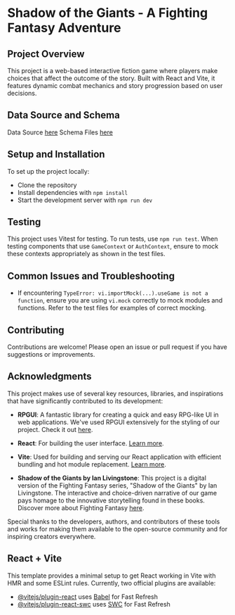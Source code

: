 # Shadow of the Giants - A Fighting Fantasy Adventure

## Project Overview
This project is a web-based interactive fiction game where players make choices that affect the outcome of the story. Built with React and Vite, it features dynamic combat mechanics and story progression based on user decisions.

## Data Source and Schema
Data Source [here](https://docs.google.com/spreadsheets/d/1lInch-mQeW68Eh5g7XIvDrs0u0GdXCFrG-A9McTsquU/edit?usp=sharing)
Schema Files [here](https://dbdiagram.io/d/Capstone-2-Project-Fighting-Fantasy-65a0a129ac844320aec1ad21)

## Setup and Installation
To set up the project locally:
- Clone the repository
- Install dependencies with `npm install`
- Start the development server with `npm run dev`

## Testing
This project uses Vitest for testing. To run tests, use `npm run test`. When testing components that use `GameContext` or `AuthContext`, ensure to mock these contexts appropriately as shown in the test files.

## Common Issues and Troubleshooting
- If encountering `TypeError: vi.importMock(...).useGame is not a function`, ensure you are using `vi.mock` correctly to mock modules and functions. Refer to the test files for examples of correct mocking.

## Contributing
Contributions are welcome! Please open an issue or pull request if you have suggestions or improvements.

## Acknowledgments

This project makes use of several key resources, libraries, and inspirations that have significantly contributed to its development:

- **RPGUI**: A fantastic library for creating a quick and easy RPG-like UI in web applications. We've used RPGUI extensively for the styling of our project. Check it out [here](https://ronenness.github.io/RPGUI/).

- **React**: For building the user interface. [Learn more](https://reactjs.org/).

- **Vite**: Used for building and serving our React application with efficient bundling and hot module replacement. [Learn more](https://vitejs.dev/).

- **Shadow of the Giants by Ian Livingstone**: This project is a digital version of the Fighting Fantasy series, "Shadow of the Giants" by Ian Livingstone. The interactive and choice-driven narrative of our game pays homage to the innovative storytelling found in these books. Discover more about Fighting Fantasy [here](https://www.fightingfantasy.com/).

Special thanks to the developers, authors, and contributors of these tools and works for making them available to the open-source community and for inspiring creators everywhere.

## React + Vite
This template provides a minimal setup to get React working in Vite with HMR and some ESLint rules.
Currently, two official plugins are available:
- [@vitejs/plugin-react](https://github.com/vitejs/vite-plugin-react/blob/main/packages/plugin-react/README.md) uses [Babel](https://babeljs.io/) for Fast Refresh
- [@vitejs/plugin-react-swc](https://github.com/vitejs/vite-plugin-react-swc) uses [SWC](https://swc.rs/) for Fast Refresh
